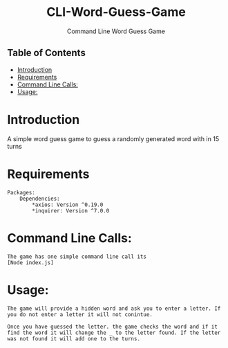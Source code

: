 <h1 align="center"> CLI-Word-Guess-Game</h1>
<p align="center">
  Command Line Word Guess Game
</p>

## Table of Contents

- [Introduction](#introduction)
- [Requirements](#requirements)
- [Command Line Calls:](#command-line-calls)
- [Usage:](#usage)


<!-- END doctoc generated TOC please keep comment here to allow auto update -->

# Introduction
A simple word guess game to guess a randomly generated word with in 15 turns

# Requirements
    
    Packages:
        Dependencies: 
            *axios: Version ^0.19.0
            *inquirer: Version ^7.0.0

# Command Line Calls:
    The game has one simple command line call its 
    [Node index.js]

# Usage:
    The game will provide a hidden word and ask you to enter a letter. If you do not enter a letter it will not conintue.

    Once you have guessed the letter. the game checks the word and if it find the word it will change the _ to the letter found. If the letter was not found it will add one to the turns.




